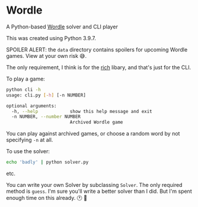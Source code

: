 # Wordle

A Python-based [Wordle](https://www.powerlanguage.co.uk/wordle/) solver and CLI player

This was created using Python 3.9.7.

SPOILER ALERT: the `data` directory contains spoilers for upcoming Wordle games. View at your own risk 😅.

The only requirement, I think is for the [rich](https://pypi.org/project/rich/) libary, and that's just for the CLI.

To play a game:

```bash
python cli -h
usage: cli.py [-h] [-n NUMBER]

optional arguments:
  -h, --help            show this help message and exit
  -n NUMBER, --number NUMBER
                        Archived Wordle game
```

You can play against archived games, or choose a random word by not
specifying `-n` at all.

To use the solver:

```bash
echo 'badly' | python solver.py
```

etc.

You can write your own Solver by subclassing `Solver`. The only required method is `guess`. I'm
sure you'll write a better solver than I did. But I'm spent enough time on this already. :clock1: :vampire:
